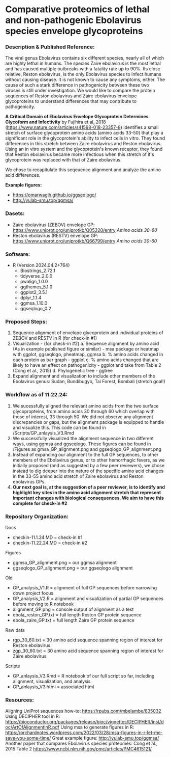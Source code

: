 # Comparative proteomics of lethal and non-pathogenic Ebolavirus species envelope glycoproteins 

### Description & Published Reference:
The viral genus Ebolavirus contains six different species, nearly all of which are highly lethal in humans. The species Zaire ebolavirus is the most lethal and has caused multiple outbreaks with a fatality rate up to 90%. Its close relative, Reston ebolavirus, is the only Ebolavirus species to infect humans without causing disease. It is not known to cause any symptoms, either. The cause of such a stark difference in pathogenicity between these two viruses is still under investigation. We would like to compare the protein sequences of Reston ebolavirus and Zaire ebolavirus envelope glycoproteins to understand differences that may contribute to pathogenicity. 

**A Critical Domain of Ebolavirus Envelope Glycoprotein Determines Glycoform and Infectivity** by Fujihira et al, 2018 (https://www.nature.com/articles/s41598-018-23357-8) identifies a small stretch of surface glycoprotein amino acids (amino acids 33-50) that play a significant role in the glycoprotein's ability to infect cells in vitro. They found differences in this stretch between Zaire ebolavirus and Reston ebolavirus. Using an in vitro system and the glycoprotein's known receptor, they found that Reston ebolavirus became more infectious when this stretch of it's glycoprotein was replaced with that of Zaire ebolavirus. 

We chose to recapitulate this seqeuence alignment and analyze the amino acid differences. 

**Example figures:**
- https://omarwagih.github.io/ggseqlogo/ 
- http://yulab-smu.top/ggmsa/ 



### Dasets:
- Zaire ebolavirus (ZEBOV) envelope GP: https://www.uniprot.org/uniprotkb/Q05320/entry *Amino acids 30-60*
- Reston ebolavirus (RESTV) envelope GP: https://www.uniprot.org/uniprotkb/Q66799/entry *Amino acids 30-60*


### Software:
- R (Version 2024.04.2+764)
    - Biostrings_2.72.1
    - tidyverse_2.0.0
    - pwalign_1.0.0
    - ggthemes_5.1.0
    - ggplot2_3.5.1
    - dplyr_1.1.4 
    - ggmsa_1.10.0
    - ggseqlogo_0.2 



### Proposed Steps:
1. Sequence alignment of envelope glycoprotein and individual proteins of ZEBOV and RESTV in R (for check-in #1)
2. Visualization - (for check-in #2)
    a. Sequence alignment by amino acid (As in example published figure or similar) - msa package or heatmap with ggplot, ggseqlogo, pheatmap, ggmsa
    b. % amino acids changed in each protein as bar graph - ggplot 
    c. % amino acids changed that are likely to have an effect on pathogenicity - ggplot and take from Table 2 (Cong et al., 2015)
    d. Phylogenetic tree - ggtree
3. Expand alignment and visualization to include other members of the Ebolavirus genus: Sudan, Bundibugyo, Tai Forest, Bombali (stretch goal!)
 

### Workflow as of 11.22.24:
1. We sucessfully aligned the relevant amino acids from the two surface glycopropteins, from amino acids 30 through 60 which overlap with those of interest, 33 through 50. We did not observe any alignment discrepancies or gaps, but the alignment package is equipped to handle and visualize this. This code can be found in /Scripts/GP_anlaysis_V3.Rmd
2. We successfully visualized the alignment sequence in two different ways, using ggmsa and ggseqlogo. These figures can be found in /Figures as gmsa_GP_alignment.png and ggseqlogo_GP_alignment.png 
3. Instead of expanding our alignment to the full GP sequences, to other members of the Ebolavirus genus, or to other hemorrhagic fevers, as we initially proposed (and as suggested by a few peer reviewers), we chose instead to dig deeper into the nature of the specific amino acid changes in the 33-55 amino acid stretch of Zaire ebolavirus and Reston ebolavirus GPs. 
4. **Our next goal is, at the suggestion of a peer reviewer, is to identify and highlight key sites in the amino acid alignment stretch that represent important changes with biological consequences. We aim to have this complete for check-in #2** 


### Repository Organization:
Docs
- checkin-11.1.24.MD = check-in #1 
- checkin-11.22.24.MD = check-in #2 

Figures
- ggmsa_GP_alignment.png = our ggmsa alignment
- ggseqlogo_GP_alignment.png = our ggseqlogo alignment 

Old
- GP_analysis_V1.R = alignment of full GP sequences before narrowing down project focus
- GP_analysis_V2.R = alignment and visualization of partial GP sequences before moving to R notebook 
- alignment_GP.png = console output of alignment as a test
- ebola_reston_GP.txt = full length Reston GP protein sequence
- ebola_zaire_GP.txt = full length Zaire GP protein sequence 

Raw data
- rgp_30_60.txt = 30 amino acid sequence spanning region of interest for Reston ebolavirus
- zgp_30_60.txt = 30 amino acid sequence spanning region of interest for Zaire ebolavirus

Scripts
- GP_anlaysis_V3.Rmd = R notebook of our full script so far, including alignment, visualization, and analysis 
- GP_anlaysis_V3.html = associated html


### Resources:
Aligning UniProt sequences how-to: https://rpubs.com/mbelambe/835032 
Using DECIPHER tool in R: https://bioconductor.org/packages/release/bioc/vignettes/DECIPHER/inst/doc/ArtOfAlignmentInR.pdf 
Using msa to generate figures in R: https://orchardnotes.wordpress.com/2022/03/28/msa-figures-in-r-let-me-save-you-some-time/ 
Great example figure: http://yulab-smu.top/ggmsa/ 
Another paper that compares Ebolavirus species proteomes: Cong et al., 2015 Table 2 https://www.ncbi.nlm.nih.gov/pmc/articles/PMC4615121/